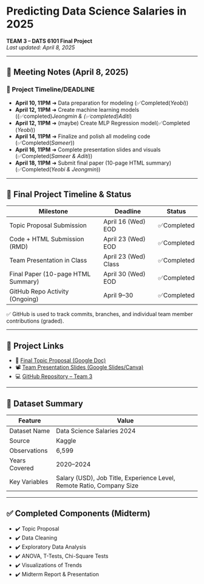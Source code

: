 # Predicting Data Science Salaries in 2025  
**TEAM 3 – DATS 6101 Final Project**  
_Last updated: April 8, 2025_

---
<h2>📝 Meeting Notes (April 8, 2025)</h2>

<h3>📅 Project Timeline/DEADLINE</h3>
<ul>
  <li><strong>April 10, 11PM</strong> ➜ Data preparation for modeling (✅Completed(<em>Yeobi</em>))</li>
  <li><strong>April 12, 11PM</strong> ➜ Create machine learning models ((✅completed)<em>Jeongmin & (✅completed)Aditi</em>)</li>
  <li><strong>April 12, 11PM</strong> ➜ (maybe) Create MLP Regression model(✅Completed (<em>Yeobi</em>))</li>
  <li><strong>April 14, 11PM</strong> ➜ Finalize and polish all modeling code (✅Completed(<em>Sameer</em>))</li>
  <li><strong>April 16, 11PM</strong> ➜ Complete presentation slides and visuals (✅Completed(<em>Sameer & Aditi</em>))</li>
  <li><strong>April 18, 11PM</strong> ➜ Submit final paper (10-page HTML summary) (✅Completed(<em>Yeobi & Jeongmin</em>))</li>
</ul>


---

## 📌 Final Project Timeline & Status

| **Milestone**                           | **Deadline**           | **Status**           |
|-----------------------------------------|-------------------------|---------------------|
| Topic Proposal Submission               | April 16 (Wed) EOD      | ✅Completed         |
| Code + HTML Submission (RMD)            | April 23 (Wed) EOD      | ✅Completed         |
| Team Presentation in Class              | April 23 (Wed) Class    | ✅Completed         |
| Final Paper (10-page HTML Summary)      | April 30 (Wed) EOD      | ✅Completed         |
| GitHub Repo Activity (Ongoing)          | April 9–30              | ✅Completed         |

✅ GitHub is used to track commits, branches, and individual team member contributions (graded).

---


## 📂 Project Links


- 📝 [Final Topic Proposal (Google Doc)](https://docs.google.com/document/d/1TonihM2pEICN_JhDjw1G4cQPScTqqWj9scFf5tIRjkU/edit?tab=t.0#heading=h.9bmkoplnagtk)
- 📽️ [Team Presentation Slides (Google Slides/Canva)](link-here)
- 💻 [GitHub Repository – Team 3](https://github.com/sameerbatra1/Data-Science-Salaries)


---

## 📌 Dataset Summary

| Feature             | Value                         |
|---------------------|-------------------------------|
| Dataset Name        | Data Science Salaries 2024     |
| Source              | Kaggle                         |
| Observations        | 6,599                          |
| Years Covered       | 2020–2024                      |
| Key Variables       | Salary (USD), Job Title, Experience Level, Remote Ratio, Company Size |

---

## ✅ Completed Components (Midterm)

- ✔️ Topic Proposal
- ✔️ Data Cleaning
- ✔️ Exploratory Data Analysis
- ✔️ ANOVA, T-Tests, Chi-Square Tests
- ✔️ Visualizations of Trends
- ✔️ Midterm Report & Presentation

